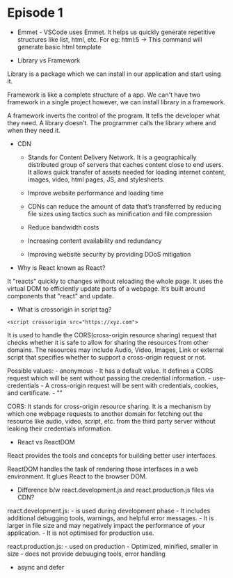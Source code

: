 # Episode 1

- Emmet - VSCode uses Emmet. It helps us quickly generate repetitive structures like list, html, etc. 
 For eg: html:5 -> This command will generate basic html template

- Library vs Framework

Library is a package which we can install in our application and start using it.

Framework is like a complete structure of a app. We can't have two framework in a single project however, we
can install library in a framework.

A framework inverts the control of the program. It tells the developer what they need.
A library doesn’t. The programmer calls the library where and when they need it.

- CDN

    - Stands for Content Delivery Network. It is a geographically distributed group of servers that caches content
close to end users. It allows quick transfer of assets needed for loading internet content, images, video, html pages, JS,
and stylesheets.

    - Improve website performance and loading time 
    - CDNs can reduce the amount of data that’s transferred by reducing file sizes using tactics such as minification and file compression
    - Reduce bandwidth costs
    - Increasing content availability and redundancy
    - Improving website security by providing DDoS mitigation


- Why is React known as React?

It "reacts" quickly to changes without reloading the whole page.
It uses the virtual DOM to efficiently update parts of a webpage.
It’s built around components that "react" and update.

- What is crossorigin in script tag?

```
<script crossorigin src="https://xyz.com">
```

It is used to handle the CORS(cross-origin resource sharing) request that checks whether it is safe to allow for sharing the resources from other domains. The resources may include Audio, Video, Images, Link or external script that specifies whether to support a cross-origin request or not.

Possible values:
    - anonymous -  It has a default value. It defines a CORS request which will be sent without passing the credential information.
    - use-credentials - A cross-origin request will be sent with credentials, cookies, and certificate.
    - ""

CORS: It stands for cross-origin resource sharing. It is a mechanism by which one webpage requests to another domain for fetching out the resource like audio, video, script, etc. from the third party server without leaking their credentials information.

- React vs ReactDOM

React provides the tools and concepts for building better user interfaces.

ReactDOM handles the task of rendering those interfaces in a web environment. It glues React to the browser DOM.

- Difference b/w react.development.js and react.production.js files via CDN?

react.development.js:
    - is used during development phase
    - It includes additional debugging tools, warnings, and helpful error messages.
    - It is larger in file size and may negatively impact the performance of your application.
    - It is not optimised for production use.

react.production.js:
    - used on production
    - Optimized, minified, smaller in size
    - does not provide debuuging tools, error handling


- async and defer
